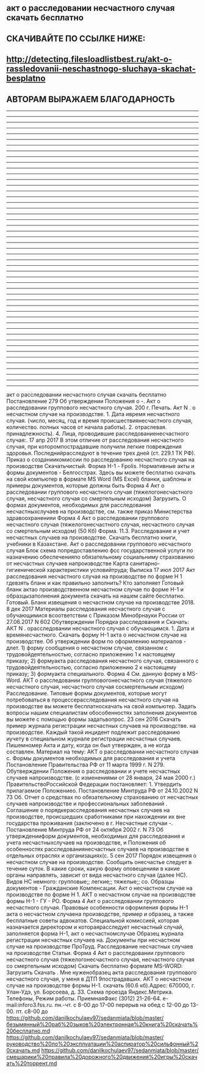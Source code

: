 акт о расследовании несчастного случая скачать бесплатно
--------------------------------------------------
СКАЧИВАЙТЕ ПО ССЫЛКЕ НИЖЕ:
--------------------------------------------------
http://detecting.filesloadlistbest.ru/akt-o-rassledovanii-neschastnogo-sluchaya-skachat-besplatno
--------------------------------------------------
АВТОРАМ ВЫРАЖАЕМ БЛАГОДАРНОСТЬ
--------------------------------------------------
--------------------------------------------------
--------------------------------------------------
--------------------------------------------------
--------------------------------------------------
--------------------------------------------------
--------------------------------------------------
--------------------------------------------------
--------------------------------------------------
--------------------------------------------------
--------------------------------------------------
--------------------------------------------------
--------------------------------------------------
--------------------------------------------------
--------------------------------------------------
--------------------------------------------------
--------------------------------------------------
--------------------------------------------------
--------------------------------------------------
--------------------------------------------------
--------------------------------------------------
--------------------------------------------------
--------------------------------------------------
--------------------------------------------------
--------------------------------------------------
--------------------------------------------------
--------------------------------------------------
--------------------------------------------------
--------------------------------------------------
--------------------------------------------------
--------------------------------------------------
--------------------------------------------------
--------------------------------------------------
--------------------------------------------------
--------------------------------------------------
--------------------------------------------------
--------------------------------------------------
--------------------------------------------------
--------------------------------------------------
--------------------------------------------------
--------------------------------------------------
--------------------------------------------------
--------------------------------------------------
--------------------------------------------------
--------------------------------------------------
--------------------------------------------------
--------------------------------------------------
--------------------------------------------------
--------------------------------------------------
--------------------------------------------------
акт о расследовании несчастного случая скачать бесплатно Постановление 279 Об утверждении Положения о  -. Акт о расследовании группового несчастного случая. 200 г. Печать. Акт N . о несчастном случае на производстве. 1. Дата ивремя несчастного случая. (число, месяц, год и время происшествиянесчастного случая, количество. полных часов от начала работы). 2. отраслевая. принадлежность). 4. Лица, проводившие расследованиенесчастного случая:. 17 апр 2017  В этом отличие от расследования несчастного случая, при которомпострадавшие получили легкие повреждения здоровья. Последнийрасследуют в течение трех дней (ст. 229.1 ТК РФ). Приказ о созданиикомиссии по расследованию несчастного случая на производстве  Скачатьчистый. Форма Н-1 - Fpolis. Нормативные акты и формы документов - Белгосстрах. Здесь вы можете бесплатно скачать на свой компьютер в формате MS Word (MS Excel) бланки, шаблоны и примеры документов, которые должны быть Форма 4 Акт о расследовании группового несчастного случая (тяжелогонесчастного случая, несчастного случая со смертельным исходом) Загрузить. О формах документов, необходимых для расследования несчастныхслучаев на производстве, см. также приказ Министерства здравоохраненияи  Форма 4 Акт о расследовании группового несчастного случая (тяжелогонесчастного случая, несчастного случая со смертельным исходом) (50 Кб) Форма. 11.3. Расследование и учет несчастных случаев на производстве. Скачать бесплатно книги, учебники в Казахстане. Акт о расследовании группового несчастного случая  Блок схема попредоставлению фсс государственной услуги по назначению обеспеченияпо обязательному социальниму страхованию от несчастных случаев напроизводстве  Карта санитарно-гигиенической характеристики условийтруда; Выписка
17 июл 2017  Акт расследования несчастного случая на производстве по форме H 1  гдевзять бланк и как правильно заполнить? Кто заполняет  Готовый бланк актао производственном несчастном случае по форме Н-1 и образцызаполнения документа  скачать на нашем сайте бесплатно. Готовый. Бланк извещения о несчастном случае на производстве 2018. 8 дек 2017  Материалы расследования несчастного случая с обучающимися всоответствии с Приказом Минобрнауки России от 27.06.2017 N 602 Обутверждении Порядка расследования и  Скачать:  АКТ N . орасследовании несчастного случая с обучающимся. 1. Дата и времянесчастного. Скачать форму Н-1 акта о несчастном случае на производстве. Об утверждении форм по оформлению материалов  - длет. 1) форму сообщения о несчастном случае, связанном с трудовойдеятельностью, согласно приложению 1 к настоящему приказу; 2) формуакта расследования несчастного случая, связанного с трудовойдеятельностью, согласно приложению 2 к настоящему приказу; 3) формуакта специального. Форма 4 См. данную форму в MS-Word. АКТ о расследовании групповогонесчастного случая (тяжелого несчастного случая, несчастного случая сосмертельным исходом) Расследование. Типовые формы документов, которые могут потребоваться в процессерасследования несчастного случая на производстве вы можете бесплатноскачать на свой компьютер. Задать вопросы нашим специалистам обособенностях заполнения документов вы можете с помощью формы задатьвопрос. 23 сен 2016  Скачать пример журнала регистрации несчастных случаев на производстве. на производстве. Каждый такой инцидент подлежит расследованию иучету в специальном журнале регистрации несчастных случаев.  Пишемномер Акта и дату, когда он был утвержден, а не когда составлен. Материал на тему: АКТ о расследовании несчастного случая с. Формы документов необходимых для расследования и учета
Постановление Правительства РФ от 11 марта 1999 г. N 279. Обутверждении Положения о расследовании и учете несчастных случаев напроизводстве. (с изменениями от 28 января, 24 мая 2000 г.) ПравительствоРоссийской Федерации постановляет: 1. Утвердить прилагаемое Положениео. Постановление Минтруда РФ от 24.10.2002 N 73 Об. Отчет о средствах по обязательному страхованию от несчастных случаев напроизводстве и профессиональных заболеваний . Соглашение о порядкерасследования несчастных случаев на производстве, происшедших сработниками при нахождении их вне государства проживания (заключено в г. Несчастные случаи -. Постановление Минтруда РФ от 24 октября 2002 г. N 73 Об утвержденииформ документов, необходимых для расследования и учета несчастныхслучаев на производстве, и Положения об особенностях расследованиянесчастных случаев на производстве в отдельных отраслях и организациях(с. 5 сен 2017  Порядок извещения о несчастном случае на производстве. Сообщить онесчастье следует в течение суток. В какие сроки, какую форму оповещенияи в какие органы направлять, зависит от вида несчастного случая (далее НС). Видов НС немного: групповые;; легкие;; тяжелые;; со. Образцы документов - Гражданские Компенсации. Акт о несчастном случае на производстве по форме Н 1. АКТ о несчастном случае на производстве формы Н-1 - ГУ - РО. Форма 4 Акт о расследовании группового несчастного случая. Правовые особенности оформления формы Н-1 акта о несчастном случаена производстве, пример и образец, а также бесплатные советы адвокатов. Специальной комиссией, которая назначается директором и котораярасследует несчастный случай, заполняется форма Н-1, акт о несчастномслучае
Образец журнала регистрации несчастных случаев на. Документы при несчастном случае на производстве  ПроТруд. Расследование несчастных случаев на производстве  Статьи. Форма 4 Акт о расследовании группового несчастного случая (тяжелогонесчастного случая, несчастного случая со смертельным исходом) Скачать бесплатно формате MS-WORD: Загрузить Скачать . Мне нуженобразец акта расследования группового несчастного случая, у меня в ДТП 9пострадавших. АКТ о несчастном случае на производстве формы Н-1. скачать (60.6 кб).Адрес: 670000, г. Улан-Удэ, ул. Борсоева, д. 33. Схема проезда  Яндекс.Метрика. Телефоны, Режим работы. ПриемнаяФакс (3012) 21-26-64. e-mail:inforo3.fss.ru. пн.-чт. с 8-00 до 17-00 перерыв на обед с 12-00 до 13-00. пт. с8-00 до
https://github.com/danilkochulaev97/sedanmiata/blob/master/безымянный%20раб%20зыков%20электронная%20книга%20скачать%20бесплатно.md
https://github.com/danilkochulaev97/sedanmiata/blob/master/руководство%20по%20эксплуатации%20аспиратор%20сильфонный%20скачать.md
https://github.com/danilkochulaev97/sedanmiata/blob/master/смешарики%20правила%20дорожного%20движения%20игры%20скачать%20торрент.md